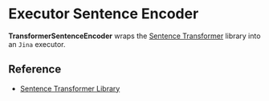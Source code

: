 # Executor Sentence Encoder 

**TransformerSentenceEncoder** wraps the [Sentence Transformer](https://www.sbert.net/docs)
library into an `Jina` executor. 

## Reference
- [Sentence Transformer Library](https://www.sbert.net/docs)

<!-- version=v0.4 -->
